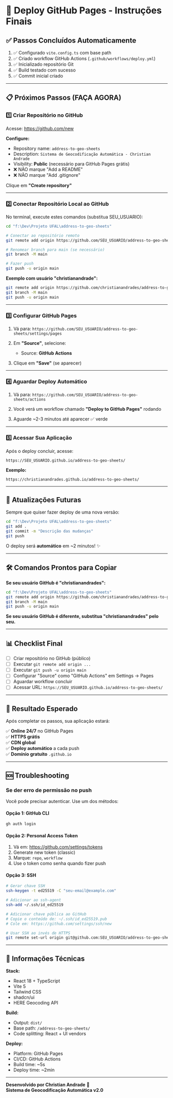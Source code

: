 # 🚀 Deploy GitHub Pages - Instruções Finais

## ✅ Passos Concluídos Automaticamente

1. ✅ Configurado `vite.config.ts` com base path
2. ✅ Criado workflow GitHub Actions (`.github/workflows/deploy.yml`)
3. ✅ Inicializado repositório Git
4. ✅ Build testado com sucesso
5. ✅ Commit inicial criado

---

## 📋 Próximos Passos (FAÇA AGORA)

### 1️⃣ Criar Repositório no GitHub

Acesse: <https://github.com/new>

**Configure:**

- Repository name: `address-to-geo-sheets`
- Description: `Sistema de Geocodificação Automática - Christian Andrade`
- Visibility: **Public** (necessário para GitHub Pages grátis)
- ❌ NÃO marque "Add a README"
- ❌ NÃO marque "Add .gitignore"

Clique em **"Create repository"**

---

### 2️⃣ Conectar Repositório Local ao GitHub

No terminal, execute estes comandos (substitua SEU_USUARIO):

```bash
cd "f:\Dev\Projeto UFAL\address-to-geo-sheets"

# Conectar ao repositório remoto
git remote add origin https://github.com/SEU_USUARIO/address-to-geo-sheets.git

# Renomear branch para main (se necessário)
git branch -M main

# Fazer push
git push -u origin main
```

**Exemplo com usuário "christianandrade":**

```bash
git remote add origin https://github.com/christianandrades/address-to-geo-sheets.git
git branch -M main
git push -u origin main
```

---

### 3️⃣ Configurar GitHub Pages

1. Vá para: `https://github.com/SEU_USUARIO/address-to-geo-sheets/settings/pages`

2. Em **"Source"**, selecione:
   - Source: **GitHub Actions**

3. Clique em **"Save"** (se aparecer)

---

### 4️⃣ Aguardar Deploy Automático

1. Vá para: `https://github.com/SEU_USUARIO/address-to-geo-sheets/actions`

2. Você verá um workflow chamado **"Deploy to GitHub Pages"** rodando

3. Aguarde ~2-3 minutos até aparecer ✅ verde

---

### 5️⃣ Acessar Sua Aplicação

Após o deploy concluir, acesse:

```text
https://SEU_USUARIO.github.io/address-to-geo-sheets/
```

**Exemplo:**

```text
https://christianandrades.github.io/address-to-geo-sheets/
```

---

## 🔄 Atualizações Futuras

Sempre que quiser fazer deploy de uma nova versão:

```bash
cd "f:\Dev\Projeto UFAL\address-to-geo-sheets"
git add .
git commit -m "Descrição das mudanças"
git push
```

O deploy será **automático** em ~2 minutos! ✨

---

## 🛠️ Comandos Prontos para Copiar

**Se seu usuário GitHub é "christianandrades":**

```bash
cd "f:\Dev\Projeto UFAL\address-to-geo-sheets"
git remote add origin https://github.com/christianandrades/address-to-geo-sheets.git
git branch -M main
git push -u origin main
```

**Se seu usuário GitHub é diferente, substitua "christianandrades" pelo seu.**

---

## 📊 Checklist Final

- [ ] Criar repositório no GitHub (público)
- [ ] Executar `git remote add origin ...`
- [ ] Executar `git push -u origin main`
- [ ] Configurar "Source" como "GitHub Actions" em Settings → Pages
- [ ] Aguardar workflow concluir
- [ ] Acessar URL: `https://SEU_USUARIO.github.io/address-to-geo-sheets/`

---

## 🎯 Resultado Esperado

Após completar os passos, sua aplicação estará:

✅ **Online 24/7** no GitHub Pages  
✅ **HTTPS grátis**  
✅ **CDN global**  
✅ **Deploy automático** a cada push  
✅ **Domínio gratuito** `.github.io`

---

## 🆘 Troubleshooting

### Se der erro de permissão no push

Você pode precisar autenticar. Use um dos métodos:

#### Opção 1: GitHub CLI

```bash
gh auth login
```

#### Opção 2: Personal Access Token

1. Vá em: <https://github.com/settings/tokens>
2. Generate new token (classic)
3. Marque: `repo`, `workflow`
4. Use o token como senha quando fizer push

#### Opção 3: SSH

```bash
# Gerar chave SSH
ssh-keygen -t ed25519 -C "seu-email@example.com"

# Adicionar ao ssh-agent
ssh-add ~/.ssh/id_ed25519

# Adicionar chave pública ao GitHub
# Copie o conteúdo de: ~/.ssh/id_ed25519.pub
# Cole em: https://github.com/settings/ssh/new

# Usar SSH ao invés de HTTPS
git remote set-url origin git@github.com:SEU_USUARIO/address-to-geo-sheets.git
```

---

## 📝 Informações Técnicas

**Stack:**

- React 18 + TypeScript
- Vite 5
- Tailwind CSS
- shadcn/ui
- HERE Geocoding API

**Build:**

- Output: `dist/`
- Base path: `/address-to-geo-sheets/`
- Code splitting: React + UI vendors

**Deploy:**

- Platform: GitHub Pages
- CI/CD: GitHub Actions
- Build time: ~5s
- Deploy time: ~2min

---

**Desenvolvido por Christian Andrade** 💙  
**Sistema de Geocodificação Automática v2.0**
